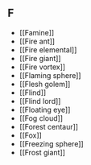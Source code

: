 ## F


- [[Famine]]
- [[Fire ant]]
- [[Fire elemental]]
- [[Fire giant]]
- [[Fire vortex]]
- [[Flaming sphere]]
- [[Flesh golem]]
- [[Flind]]
- [[Flind lord]]
- [[Floating eye]]
- [[Fog cloud]]
- [[Forest centaur]]
- [[Fox]]
- [[Freezing sphere]]
- [[Frost giant]]
